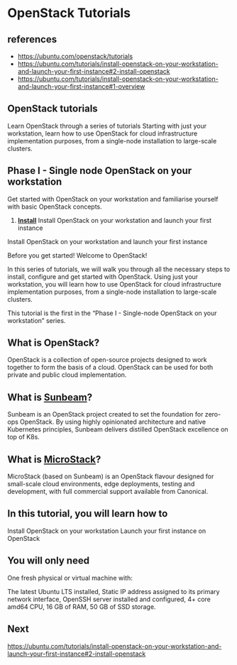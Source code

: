 # OpenStack Tutorials

## references

- <https://ubuntu.com/openstack/tutorials>
- <https://ubuntu.com/tutorials/install-openstack-on-your-workstation-and-launch-your-first-instance#2-install-openstack>
- <https://ubuntu.com/tutorials/install-openstack-on-your-workstation-and-launch-your-first-instance#1-overview>

## OpenStack tutorials

Learn OpenStack through a series of tutorials
Starting with just your workstation, learn how to use OpenStack for cloud infrastructure implementation purposes, from a single-node installation to large-scale clusters.

## Phase I - Single node OpenStack on your workstation

Get started with OpenStack on your workstation and familiarise yourself with basic OpenStack concepts.

1. **[Install](https://ubuntu.com/tutorials/install-openstack-on-your-workstation-and-launch-your-first-instance#1-overview)**
Install OpenStack on your workstation and launch your first instance

Install OpenStack on your workstation and launch your first instance

Before you get started!
Welcome to OpenStack!

In this series of tutorials, we will walk you through all the necessary steps to install, configure and get started with OpenStack. Using just your workstation, you will learn how to use OpenStack for cloud infrastructure implementation purposes, from a single-node installation to large-scale clusters.

This tutorial is the first in the “Phase I - Single-node OpenStack on your workstation” series.

## What is OpenStack?

OpenStack is a collection of open-source projects designed to work together to form the basis of a cloud. OpenStack can be used for both private and public cloud implementation.

## What is **[Sunbeam](https://governance.openstack.org/tc/reference/projects/sunbeam.html)**?

Sunbeam is an OpenStack project created to set the foundation for zero-ops OpenStack. By using highly opinionated architecture and native Kubernetes principles, Sunbeam delivers distilled OpenStack excellence on top of K8s.

## What is **[MicroStack](https://microstack.run/)**?

MicroStack (based on Sunbeam) is an OpenStack flavour designed for small-scale cloud environments, edge deployments, testing and development, with full commercial support available from Canonical.

## In this tutorial, you will learn how to

Install OpenStack on your workstation
Launch your first instance on OpenStack

## You will only need

One fresh physical or virtual machine with:

The latest Ubuntu LTS installed,
Static IP address assigned to its primary network interface,
OpenSSH server installed and configured,
4+ core amd64 CPU,
16 GB of RAM,
50 GB of SSD storage.

## Next

<https://ubuntu.com/tutorials/install-openstack-on-your-workstation-and-launch-your-first-instance#2-install-openstack>
